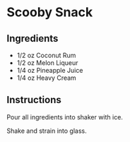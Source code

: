 # Scooby Snack

## Ingredients
* 1/2 oz Coconut Rum
* 1/2 oz Melon Liqueur
* 1/4 oz Pineapple Juice
* 1/4 oz Heavy Cream

## Instructions

Pour all ingredients into shaker with ice.

Shake and strain into glass.
